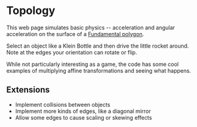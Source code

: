 # Topology

This web page simulates basic physics -- acceleration and angular acceleration on the surface of a [Fundamental polygon](https://en.wikipedia.org/wiki/Fundamental_polygon).

Select an object like a Klein Bottle and then drive the little rocket around. Note at the edges your orientation can rotate or flip.

While not particularly interesting as a game, the code has some cool examples of multiplying affine transformations and seeing what happens.

## Extensions

- Implement collisions between objects
- Implement more kinds of edges, like a diagonal mirror
- Allow some edges to cause scaling or skewing effects
